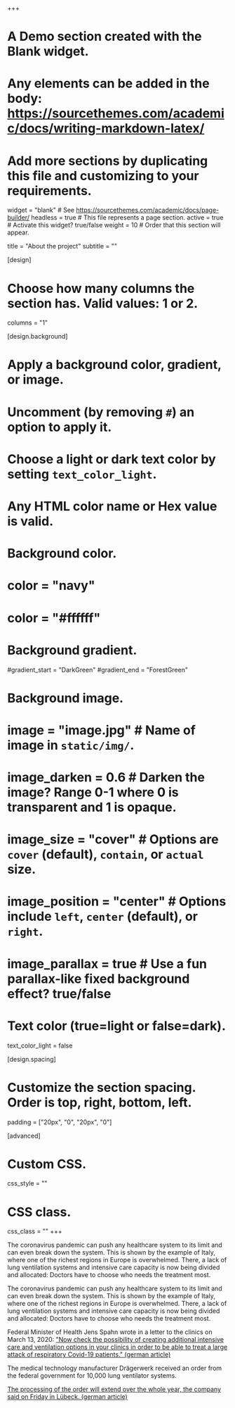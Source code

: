 +++
# A Demo section created with the Blank widget.
# Any elements can be added in the body: https://sourcethemes.com/academic/docs/writing-markdown-latex/
# Add more sections by duplicating this file and customizing to your requirements.

widget = "blank"  # See https://sourcethemes.com/academic/docs/page-builder/
headless = true  # This file represents a page section.
active = true  # Activate this widget? true/false
weight = 10  # Order that this section will appear.

title = "About the project"
subtitle = ""

[design]
  # Choose how many columns the section has. Valid values: 1 or 2.
  columns = "1"

[design.background]
  # Apply a background color, gradient, or image.
  #   Uncomment (by removing `#`) an option to apply it.
  #   Choose a light or dark text color by setting `text_color_light`.
  #   Any HTML color name or Hex value is valid.

  # Background color.
  # color = "navy"
  # color = "#ffffff"

  # Background gradient.
  #gradient_start = "DarkGreen"
  #gradient_end = "ForestGreen"

  # Background image.
  # image = "image.jpg"  # Name of image in `static/img/`.
  # image_darken = 0.6  # Darken the image? Range 0-1 where 0 is transparent and 1 is opaque.
  # image_size = "cover"  #  Options are `cover` (default), `contain`, or `actual` size.
  # image_position = "center"  # Options include `left`, `center` (default), or `right`.
  # image_parallax = true  # Use a fun parallax-like fixed background effect? true/false

  # Text color (true=light or false=dark).
  text_color_light = false

[design.spacing]
  # Customize the section spacing. Order is top, right, bottom, left.
  padding = ["20px", "0", "20px", "0"]

[advanced]
 # Custom CSS.
 css_style = ""

 # CSS class.
 css_class = ""
+++

The coronavirus pandemic can push any healthcare system to its limit and can even break down the system. This is shown by the example of Italy, where one of the richest regions in Europe is overwhelmed. There, a lack of lung ventilation systems and intensive care capacity is now being divided and allocated: Doctors have to choose who needs the treatment most.

The coronavirus pandemic can push any healthcare system to its limit and can even break down the system. This is shown by the example of Italy, where one of the richest regions in Europe is overwhelmed. There, a lack of lung ventilation systems and intensive care capacity is now being divided and allocated: Doctors have to choose who needs the treatment most.

Federal Minister of Health Jens Spahn wrote in a letter to the clinics on March 13, 2020: ["Now check the possibility of creating additional intensive care and ventilation options in your clinics in order to be able to treat a large attack of respiratory Covid-19 patients." (german article)](https://www.tagesspiegel.de/wissen/verschieben-sie-planbare-operationen-jetzt-gesundheitsminister-spahn-schreibt-alarmbrief-an-kliniken/25644318.html)

The medical technology manufacturer Drägerwerk received an order from the federal government for 10,000 lung ventilator systems.

[The processing of the order will extend over the whole year, the company said on Friday in Lübeck. (german article)](https://www.apotheke-adhoc.de/nachrichten/detail/coronavirus/bund-kauft-medizinausruestung-im-wert-von-163-millionen-euro/)
